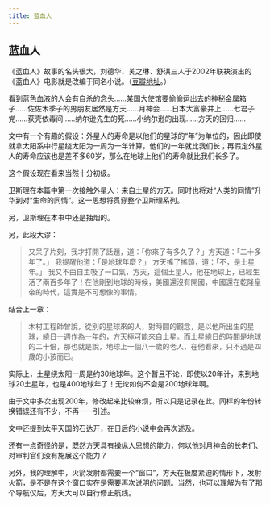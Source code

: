 ```yaml
---
title: 蓝血人
---
```


## 蓝血人

《蓝血人》故事的名头很大，刘德华、关之琳、舒淇三人于2002年联袂演出的《蓝血人》电影就是改编于同名小说。（[豆瓣地址](https://movie.douban.com/subject/1306983/)。）

看到蓝色血液的人会有自杀的念头……某国大使馆要偷偷运出去的神秘金属箱子……佐佐木季子的男朋友居然是方天……月神会……日本大富豪井上……七君子党……获壳依毒间……纳尔逊先生的死……小纳尔逊的出现……方天的回归……

文中有一个有趣的假设：外星人的寿命是以他们的星球的“年”为单位的，因此即使就拿太阳系中行星绕太阳为一周为一年计算，他们的一年就比我们长；再假定外星人的寿命应该也是差不多60岁，那么在地球上他们的寿命就比我们长多了。

这个假设现在看来当然十分初级。

卫斯理在本篇中第一次接触外星人：来自土星的方天。同时也将对“人类的同情”升华到对“生命的同情”。这一思想将贯穿整个卫斯理系列。

另，卫斯理在本书中还是抽烟的。

另，此段大谬：
>又呆了片刻，我才打開了話題，道：「你來了有多久了？」方天道：「二十多年了。」
>我提醒他道：「是地球年麼？」
>方天搖了搖頭，道：「不，是土星年。」
>我又不由自主吸了一口氣，方天，這個土星人，他在地球上，已經生活了兩百多年了！在他剛到地球的時候，美國還沒有開國，中國還在乾隆皇帝的時代，這實是不可想像的事情。

结合上一章：

>木村工程師曾說，從別的星球來的人，對時間的觀念，是以他所出生的星球，繞日一週作為一年的，方天極可能來自土星。而土星繞日的時間是地球的二十倍，那也就是說，地球上一個八十歲的老人，在他看來，只不過是四歲的小孩而已。

实际上，土星绕太阳一周是约30地球年。这个暂且不论，即使以20年计，来到地球20土星年，也是400地球年了！无论如何不会是200地球年啊。

由于文中多次出现200年，修改起来比较麻烦，所以只是记录在此。同样的年份转换错误还有不少，不再一一引述。

文中还提到太平天国的石达开，在日后的小说中会再次述及。

还有一点奇怪的是，既然方天具有操纵人思想的能力，何以他对月神会的长老们、对审判官们没有施展这个能力？

另外，我的理解中，火箭发射都需要一个“窗口”，方天在极度紧迫的情形下，发射火箭，是不是在这个窗口实在是需要再次说明的问题。当然，也可以理解为有了那个导航仪后，方天大可以自行修正航线。